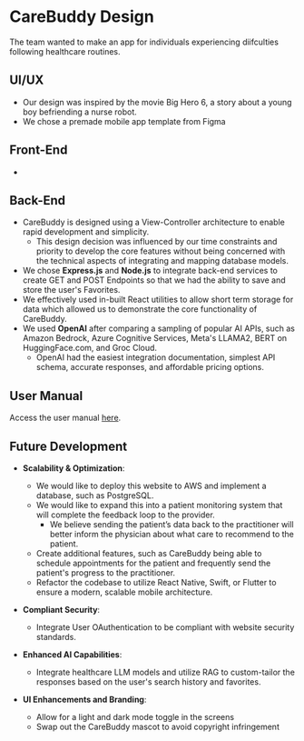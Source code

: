 # CareBuddy Design
The team wanted to make an app for individuals experiencing diifculties following healthcare routines.

## UI/UX
- Our design was inspired by the movie Big Hero 6, a story about a young boy befriending a nurse robot.
- We chose a premade mobile app template from Figma

## Front-End
- 

## Back-End
- CareBuddy is designed using a View-Controller architecture to enable rapid development and simplicity.
	- This design decision was influenced by our time constraints and priority to develop the core features without being concerned with the technical aspects of integrating and mapping database models.
- We chose **Express.js** and **Node.js** to integrate back-end services to create GET and POST Endpoints so that we had the ability to save and store the user's Favorites.
- We effectively used in-built React utilities to allow short term storage for data which allowed us to demonstrate the core functionality of CareBuddy.
- We used **OpenAI** after comparing a sampling of popular AI APIs, such as Amazon Bedrock, Azure Cognitive Services, Meta's LLAMA2, BERT on HuggingFace.com, and Groc Cloud.
	- OpenAI had the easiest integration documentation, simplest API schema, accurate responses, and affordable pricing options.


## User Manual
Access the user manual [here](#).

## Future Development
- **Scalability & Optimization**: 
  - We would like to deploy this website to AWS and implement a database, such as PostgreSQL.
  - We would like to expand this into a patient monitoring system that will complete the feedback loop to the provider.
    - We believe sending the patient’s data back to the practitioner will better inform the physician about what care to recommend to the patient.
  - Create additional features, such as CareBuddy being able to schedule appointments for the patient and frequently send the patient's progress to the practitioner.
  - Refactor the codebase to utilize React Native, Swift, or Flutter to ensure a modern, scalable mobile architecture.

- **Compliant Security**:
  - Integrate User OAuthentication to be compliant with website security standards.

- **Enhanced AI Capabilities**:
  - Integrate healthcare LLM models and utilize RAG to custom-tailor the responses based on the user's search history and favorites.

- **UI Enhancements and Branding**:
  -  Allow for a light and dark mode toggle in the screens
  -  Swap out the CareBuddy mascot to avoid copyright infringement
